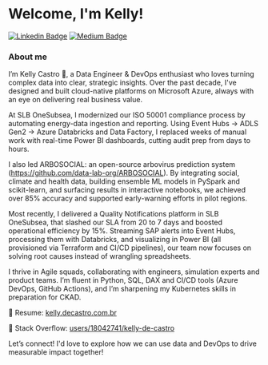 # Welcome, I'm Kelly!

[![Linkedin Badge](https://img.shields.io/badge/LinkedIn-0077B5?style=for-the-badge&logo=linkedin&logoColor=white&link=https://www.linkedin.com/in/castrokelly)](https://www.linkedin.com/in/castrokelly/)
[![Medium Badge](https://img.shields.io/badge/Medium-12100E?style=for-the-badge&logo=medium&logoColor=white&link=https://medium.com/@kellydecastro)](https://kellydecastro.medium.com/)

### About me

I’m Kelly Castro 👋, a Data Engineer & DevOps enthusiast who loves turning complex data into clear, strategic insights. Over the past decade, I've designed and built cloud-native platforms on Microsoft Azure, always with an eye on delivering real business value.

At SLB OneSubsea, I modernized our ISO 50001 compliance process by automating energy-data ingestion and reporting. Using Event Hubs → ADLS Gen2 → Azure Databricks and Data Factory, I replaced weeks of manual work with real-time Power BI dashboards, cutting audit prep from days to hours.

I also led ARBOSOCIAL: an open-source arbovirus prediction system (https://github.com/data-lab-org/ARBOSOCIAL). By integrating social, climate and health data, building ensemble ML models in PySpark and scikit-learn, and surfacing results in interactive notebooks, we achieved over 85% accuracy and supported early-warning efforts in pilot regions.

Most recently, I delivered a Quality Notifications platform in SLB OneSubsea, that slashed our SLA from 20 to 7 days and boosted operational efficiency by 15%. Streaming SAP alerts into Event Hubs, processing them with Databricks, and visualizing in Power BI (all provisioned via Terraform and CI/CD pipelines), our team now focuses on solving root causes instead of wrangling spreadsheets.

I thrive in Agile squads, collaborating with engineers, simulation experts and product teams. I’m fluent in Python, SQL, DAX and CI/CD tools (Azure DevOps, GitHub Actions), and I’m sharpening my Kubernetes skills in preparation for CKAD.

🔗 Resume: [kelly.decastro.com.br](https://kelly.decastro.com.br)

🔗 Stack Overflow: [users/18042741/kelly-de-castro](https://stackoverflow.com/users/18042741/kelly-de-castro)

Let’s connect! I'd love to explore how we can use data and DevOps to drive measurable impact together!
